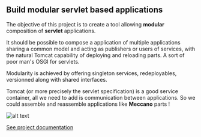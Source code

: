 ## Build modular servlet based applications

The objective of this project is to create a tool allowing **modular** composition of **servlet** applications.

It should be possible to compose a application of multiple applications sharing a common model and acting as publishers or users of services, with the natural Tomcat capability of deploying and reloading parts. A sort of poor man's OSGI for servlets.

Modularity is achieved by offering singleton services, redeployables, versionned along with shared interfaces.

Tomcat (or more precisely the servlet specification) is a good service container, all we need to add is communication between applications. So we could assemble and reassemble applications like **Meccano** parts !

![alt text](http://turiot.github.com/meccano/images/diag.png)

[See project documentation](http://orfanik.com/meccano)

